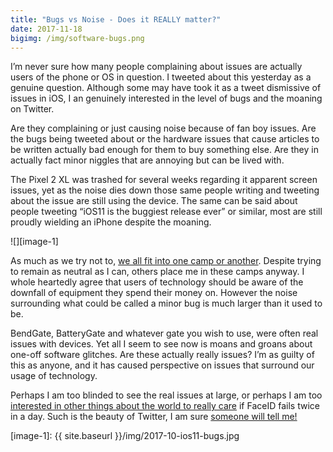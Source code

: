 ```yaml
---
title: "Bugs vs Noise - Does it REALLY matter?"
date: 2017-11-18
bigimg: /img/software-bugs.png
---
```

I’m never sure how many people complaining about issues are actually users of the phone or OS in question. I tweeted about this yesterday as a genuine question. Although some may have took it as a tweet dismissive of issues in iOS, I an genuinely interested in the level of bugs and the moaning on Twitter.

Are they complaining or just causing noise because of fan boy issues. Are the bugs being tweeted about or the hardware issues that cause articles to be written actually bad enough for them to buy something else. Are they in actually fact minor niggles that are annoying but can be lived with. 

The Pixel 2 XL was trashed for several weeks regarding it apparent screen issues, yet as the noise dies down those same people writing and tweeting about the issue are still using the device. The same can be said about people tweeting “iOS11 is the buggiest release ever” or similar, most are still proudly wielding an iPhone despite the moaning.

![][image-1]

As much as we try not to, [we all fit into one camp or another][1]. Despite trying to remain as neutral as I can, others place me in these camps anyway. I whole heartedly agree that users of technology should be aware of the downfall of equipment they spend their money on. However the noise surrounding what could be called a minor bug is much larger than it used to be. 

BendGate, BatteryGate and whatever gate you wish to use, were often real issues with devices. Yet all I seem to see now is moans and groans about one-off software glitches. Are these actually really issues? I’m as guilty of this as anyone, and it has caused perspective on issues that surround our usage of technology. 

Perhaps I am too blinded to see the real issues at large, or perhaps I am too [interested in other things about the world to really care][2] if FaceID fails twice in a day. Such is the beauty of Twitter, I am sure [someone will tell me!][3]

[1]:	https://www.gr36.com/post/2017-10-25-not-being-a-fan-boy-is-hard/
[2]:	https://twitter.com/GR36/status/932025370399989764
[3]:	https://twitter.com/intent/tweet?text=@gr36%20You're%20wrong

[image-1]:	{{ site.baseurl }}/img/2017-10-ios11-bugs.jpg